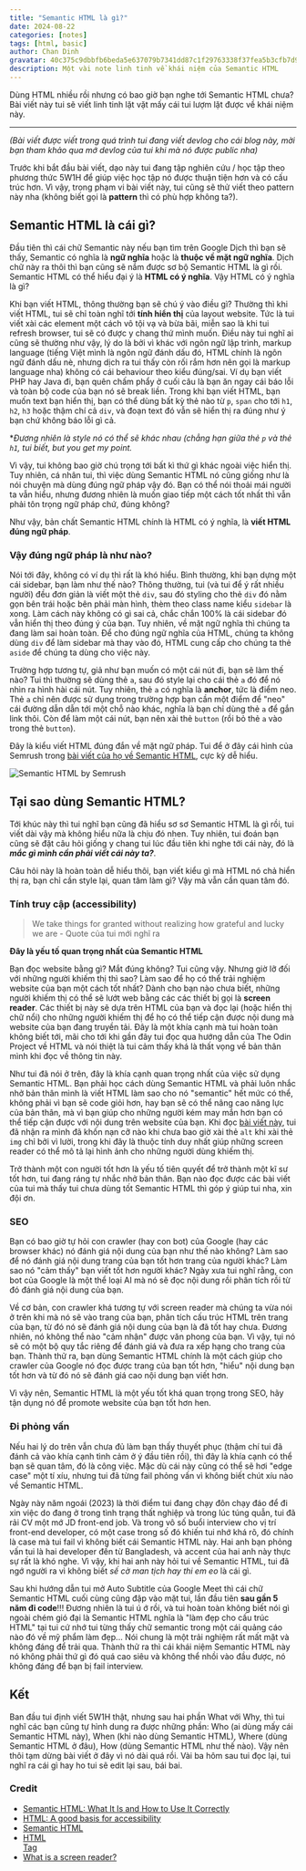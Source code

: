 ```yaml
---
title: "Semantic HTML là gì?"
date: 2024-08-22
categories: [notes]
tags: [html, basic]
author: Chan Dinh
gravatar: 40c375c9dbbfb6beda5e637079b7341dd87c1f29763338f37fea5b3cfb7d98e8
description: Một vài note linh tinh về khái niệm của Semantic HTML
---
```


Dùng HTML nhiều rồi nhưng có bao giờ bạn nghe tới Semantic HTML chưa? Bài viết này tui sẽ viết linh tinh lặt vặt mấy cái tui lượm lặt được về khái niệm này.

---

*(Bài viết được viết trong quá trình tui đang viết devlog cho cái blog này, mời bạn tham khảo qua mớ devlog của tui khi mà nó được public nha)*

Trước khi bắt đầu bài viết, dạo này tui đang tập nghiên cứu / học tập theo phương thức 5W1H để giúp việc học tập nó được thuận tiện hơn và có cấu trúc hơn. Vì vậy, trong phạm vi bài viết này, tui cũng sẽ thử viết theo pattern này nha (không biết gọi là **pattern** thì có phù hợp không ta?).

## Semantic HTML là cái gì? 

Đầu tiên thì cái chữ Semantic này nếu bạn tìm trên Google Dịch thì bạn sẽ thấy, Semantic có nghĩa là **ngữ nghĩa** hoặc là **thuộc về mặt ngữ nghĩa**. Dịch chữ này ra thôi thì bạn cũng sẽ nắm được sơ bộ Semantic HTML là gì rồi. Semantic HTML có thể hiểu đại ý là **HTML có ý nghĩa**. Vậy HTML có ý nghĩa là gì?

Khi bạn viết HTML, thông thường bạn sẽ chú ý vào điều gì? Thường thì khi viết HTML, tui sẽ chỉ toàn nghĩ tới **tính hiển thị** của layout website. Tức là tui viết xài các element một cách vô tội vạ và bừa bãi, miễn sao là khi tui refresh browser, tui sẽ có được y chang thứ mình muốn. Điều này tui nghĩ ai cũng sẽ thường như vậy, lý do là bởi vì khác với ngôn ngữ lập trình, markup language (tiếng Việt mình là ngôn ngữ đánh dấu đó, HTML chính là ngôn ngữ đánh dấu nè, nhưng dịch ra tui thấy còn rối rắm hơn nên gọi là markup language nha) không có cái behaviour theo kiểu đúng/sai. Ví dụ bạn viết PHP hay Java đi, bạn quên chấm phẩy ở cuối câu là bạn ăn ngay cái báo lỗi và toàn bộ code của bạn nó sẽ break liền. Trong khi bạn viết HTML, bạn muốn text bạn hiển thị, bạn có thể dùng bất kỳ thẻ nào từ `p`, `span` cho tới `h1`, `h2`, `h3` hoặc thậm chí cả `div`, và đoạn text đó vẫn sẽ hiển thị ra đúng như ý bạn chứ không báo lỗi gì cả.

**Đương nhiên là style nó có thể sẽ khác nhau (chẳng hạn giữa thẻ `p` và thẻ `h1`, tui biết, but you get my point.*

Vì vậy, tui không bao giờ chú trọng tới bất kì thứ gì khác ngoài việc hiển thị. Tuy nhiên, cá nhân tui, thì việc dùng Semantic HTML nó cũng giống như là nói chuyện mà dùng đúng ngữ pháp vậy đó. Bạn có thể nói thoải mái người ta vẫn hiểu, nhưng đương nhiên là muốn giao tiếp một cách tốt nhất thì vẫn phải tôn trọng ngữ pháp chứ, đúng không?

Như vậy, bản chất Semantic HTML chính là HTML có ý nghĩa, là **viết HTML đúng ngữ pháp**.

### Vậy đúng ngữ pháp là như nào?

Nói tới đây, không có ví dụ thì rất là khó hiểu. Bình thường, khi bạn dựng một cái sidebar, bạn làm như thế nào? Thông thường, tui (và tui để ý rất nhiều người) đều đơn giản là viết một thẻ `div`, sau đó styling cho thẻ `div` đó nằm gọn bên trái hoặc bên phải màn hình, thèm theo class name kiểu `sidebar` là xong. Làm cách này không có gì sai cả, chắc chắn 100% là cái sidebar đó vẫn hiển thị theo đúng ý của bạn. Tuy nhiên, về mặt ngữ nghĩa thì chúng ta đang làm sai hoàn toàn. Để cho đúng ngữ nghĩa của HTML, chúng ta không dùng `div` để làm sidebar mà thay vào đó, HTML cung cấp cho chúng ta thẻ `aside` để chúng ta dùng cho việc này. 

Trường hợp tương tự, giả như bạn muốn có một cái nút đi, bạn sẽ làm thế nào? Tui thì thường sẽ dùng thẻ `a`, sau đó style lại cho cái thẻ `a` đó để nó nhìn ra hình hài cái nút. Tuy nhiên, thẻ `a` có nghĩa là **anchor**, tức là điểm neo. Thẻ `a` chỉ nên được sử dụng trong trường hợp bạn cần một điểm để "neo" cái đường dẫn dẫn tới một chỗ nào khác, nghĩa là bạn chỉ dùng thẻ `a` để gắn link thôi. Còn để làm một cái nút, bạn nên xài thẻ `button` (rồi bỏ thẻ `a` vào trong thẻ `button`). 

Đây là kiểu viết HTML đúng đắn về mặt ngữ pháp. Tui để ở đây cái hình của Semrush trong [bài viết của họ về Semantic HTML](https://www.semrush.com/blog/semantic-html5-guide/), cực kỳ dễ hiểu.

![Semantic HTML by Semrush](https://static.semrush.com/blog/uploads/media/cc/85/cc85d452a743e27f68d426df35e4da7d/EN-Semantic-Search-Non-Semantic.webp "Semantic HTML by Semrush")

## Tại sao dùng Semantic HTML?

Tới khúc này thì tui nghĩ bạn cũng đã hiểu sơ sơ Semantic HTML là gì rồi, tui viết dài vậy mà không hiểu nữa là chịu đó nhen. Tuy nhiên, tui đoán bạn cũng sẽ đặt câu hỏi giống y chang tui lúc đầu tiên khi nghe tới cái này, đó là ***mắc gì mình cần phải viết cái này ta?***. 

Câu hỏi này là hoàn toàn dễ hiểu thôi, bạn viết kiểu gì mà HTML nó chả hiển thị ra, bạn chỉ cần style lại, quan tâm làm gì? Vậy mà vẫn cần quan tâm đó.

### Tính truy cập (accessibility)

> We take things for granted without realizing how grateful and lucky we are - Quote của tui mới nghĩ ra

**Đây là yếu tố quan trọng nhất của Semantic HTML**

Bạn đọc website bằng gì? Mắt đúng không? Tui cũng vậy. Nhưng giờ lỡ đối với những người khiếm thị thì sao? Làm sao để họ có thể trải nghiệm website của bạn một cách tốt nhất? Dành cho bạn nào chưa biết, những người khiếm thị có thể sẽ lướt web bằng các các thiết bị gọi là **screen reader**. Các thiết bị này sẽ dựa trên HTML của bạn và đọc lại (hoặc hiển thị chữ nổi) cho những người khiếm thị để họ có thể tiếp cận được nội dung mà website của bạn đang truyền tải. Đây là một khía cạnh mà tui hoàn toàn không biết tới, mãi cho tới khi gần đây tui đọc qua hướng dẫn của The Odin Project về HTML và nói thiệt là tui cảm thấy khá là thất vọng về bản thân mình khi đọc về thông tin này.

Như tui đã nói ở trên, đây là khía cạnh quan trọng nhất của việc sử dụng Semantic HTML. Bạn phải học cách dùng Semantic HTML và phải luôn nhắc nhở bản thân mình là viết HTML làm sao cho nó "semantic" hết mức có thể, không phải vì bạn sẽ code giỏi hơn, hay bạn sẽ có thể nâng cao năng lực của bản thân, mà vì bạn giúp cho những người kém may mắn hơn bạn có thể tiếp cận được với nội dung trên website của bạn. Khi đọc [bài viết này](https://axesslab.com/what-is-a-screen-reader/), tui đã nhận ra mình đã khốn nạn cỡ nào khi chưa bao giờ xài thẻ `alt` khi xài thẻ `img` chỉ bởi vì lười, trong khi đây là thuộc tính duy nhất giúp những screen reader có thể mô tả lại hình ảnh cho những người dùng khiếm thị.

Trở thành một con người tốt hơn là yếu tố tiên quyết để trở thành một kĩ sư tốt hơn, tui đang ráng tự nhắc nhở bản thân. Bạn nào đọc được các bài viết của tui mà thấy tui chưa dùng tốt Semantic HTML thì góp ý giúp tui nha, xin đội ơn.

### SEO

Bạn có bao giờ tự hỏi con crawler (hay con bot) của Google (hay các browser khác) nó đánh giá nội dung của bạn như thế nào không? Làm sao để nó đánh giá nội dung trang của bạn tốt hơn trang của người khác? Làm sao nó "cảm thấy" bạn viết tốt hơn người khác? Ngày xưa tui nghĩ rằng, con bot của Google là một thể loại AI mà nó sẽ đọc nội dung rồi phân tích rồi từ đó đánh giá nội dung của bạn.

Về cơ bản, con crawler khá tương tự với screen reader mà chúng ta vừa nói ở trên khi mà nó sẽ vào trang của bạn, phân tích cấu trúc HTML trên trang của bạn, từ đó nó sẽ đánh giá nội dung của bạn là đã tốt hay chưa. Đương nhiên, nó không thể nào "cảm nhận" được văn phong của bạn. Vì vậy, tụi nó sẽ có một bộ quy tắc riêng để đánh giá và đưa ra xếp hạng cho trang của bạn. Thành thử ra, bạn dùng Semantic HTML chính là một cách giúp cho crawler của Google nó đọc được trang của bạn tốt hơn, "hiểu" nội dung bạn tốt hơn và từ đó nó sẽ đánh giá cao nội dung bạn viết hơn.

Vì vậy nên, Semantic HTML là một yếu tốt khá quan trọng trong SEO, hãy tận dụng nó để promote website của bạn tốt hơn hen.

### Đi phỏng vấn

Nếu hai lý do trên vẫn chưa đủ làm bạn thấy thuyết phục (thậm chí tui đã đánh cả vào khía cạnh tình cảm ở ý đầu tiên rồi), thì đây là khía cạnh có thể bạn sẽ quan tâm, đó là công việc. Mặc dù cái này cũng có thể sẽ hơi "edge case" một tí xíu, nhưng tui đã từng fail phỏng vấn vì không biết chút xíu nào về Semantic HTML.

Ngày này năm ngoái (2023) là thời điểm tui đang chạy đôn chạy đáo để đi xin việc do đang ở trong tình trạng thất nghiệp và trong lúc túng quẫn, tui đã rải CV một mớ JD front-end job. Và trong vô số buổi interview cho vị trí front-end developer, có một case trong số đó khiến tui nhớ khá rõ, đó chính là case mà tui fail vì không biết cái Semantic HTML này. Hai anh bạn phỏng vấn tui là hai developer đến từ Bangladesh, và accent của hai anh này thực sự rất là khó nghe. Vì vậy, khi hai anh này hỏi tui về Semantic HTML, tui đã ngớ người ra vì không biết *sế cờ man tịch hay thi em eo* là cái gì.

Sau khi hướng dẫn tui mở Auto Subtitle của Google Meet thì cái chữ Semantic HTML cuối cùng cũng đập vào mặt tui, lần đầu tiên **sau gần 5 năm đi code**!!! Đương nhiên là tui ú ớ rồi, và tui hoàn toàn không biết nói gì ngoài chém gió đại là Semantic HTML nghĩa là "làm đẹp cho cấu trúc HTML" tại tui cứ nhớ tui từng thấy chữ semantic trong một cái quảng cáo nào đó về mỹ phẩm làm đẹp... Nói chung là một trải nghiệm rất mất mặt và không đáng để trải qua. Thành thử ra thì cái khái niệm Semantic HTML này nó không phải thứ gì đó quá cao siêu và không thể nhồi vào đầu được, nó không đáng để bạn bị fail interview.

## Kết

Ban đầu tui định viết 5W1H thật, nhưng sau hai phần What với Why, thì tui nghĩ các bạn cũng tự hình dung ra được những phần: Who (ai dùng mấy cái Semantic HTML này), When (khi nào dùng Semantic HTML), Where (dùng Semantic HTML ở đâu), How (dùng Semantic HTML như thế nào). Vậy nên thôi tạm dừng bài viết ở đây vì nó dài quá rồi. Vài ba hôm sau tui đọc lại, tui nghĩ ra cái gì hay ho tui sẽ edit lại sau, bái bai. 

### Credit

- [Semantic HTML: What It Is and How to Use It Correctly](https://www.semrush.com/blog/semantic-html5-guide/)
- [HTML: A good basis for accessibility](https://developer.mozilla.org/en-US/docs/Learn/Accessibility/HTML#good_semantics)
- [Semantic HTML](https://web.dev/learn/html/semantic-html)
- [HTML <aside> Tag](https://www.w3schools.com/tags/tag_aside.asp)
- [What is a screen reader?](https://axesslab.com/what-is-a-screen-reader/)
